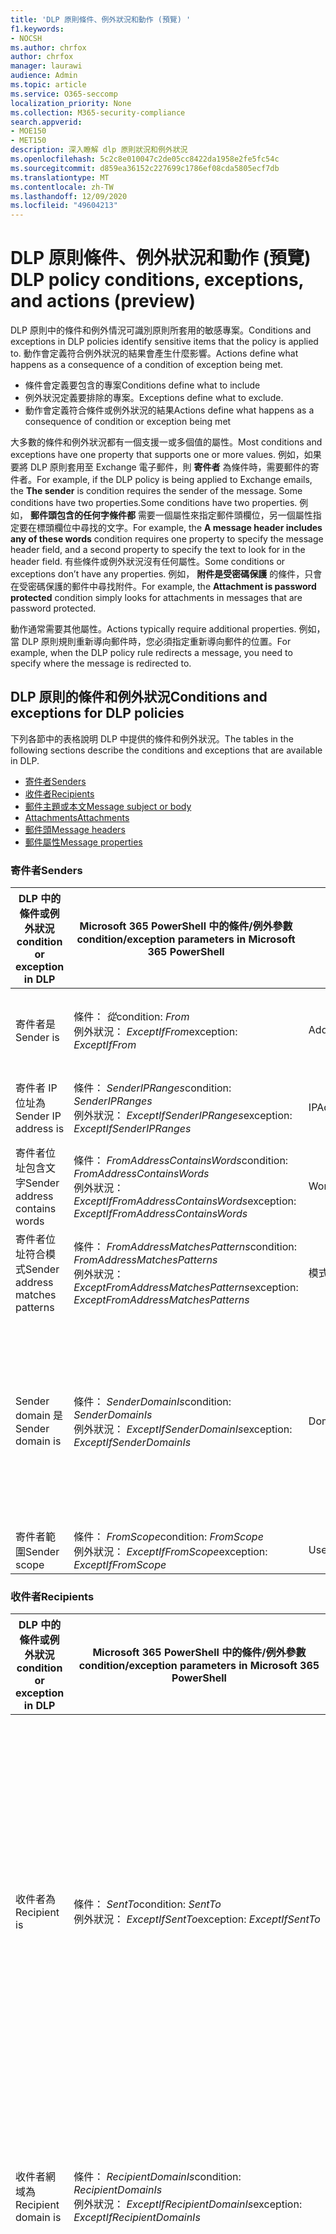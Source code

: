 ```yaml
---
title: 'DLP 原則條件、例外狀況和動作 (預覽) '
f1.keywords:
- NOCSH
ms.author: chrfox
author: chrfox
manager: laurawi
audience: Admin
ms.topic: article
ms.service: O365-seccomp
localization_priority: None
ms.collection: M365-security-compliance
search.appverid:
- MOE150
- MET150
description: 深入瞭解 dlp 原則狀況和例外狀況
ms.openlocfilehash: 5c2c8e010047c2de05cc8422da1958e2fe5fc54c
ms.sourcegitcommit: d859ea36152c227699c1786ef08cda5805ecf7db
ms.translationtype: MT
ms.contentlocale: zh-TW
ms.lasthandoff: 12/09/2020
ms.locfileid: "49604213"
---
```

# <a name="dlp-policy-conditions-exceptions-and-actions-preview"></a><span data-ttu-id="1565c-103">DLP 原則條件、例外狀況和動作 (預覽) </span><span class="sxs-lookup"><span data-stu-id="1565c-103">DLP policy conditions, exceptions, and actions (preview)</span></span>

<span data-ttu-id="1565c-104">DLP 原則中的條件和例外情況可識別原則所套用的敏感專案。</span><span class="sxs-lookup"><span data-stu-id="1565c-104">Conditions and exceptions in DLP policies identify sensitive items that the policy is applied to.</span></span> <span data-ttu-id="1565c-105">動作會定義符合例外狀況的結果會產生什麼影響。</span><span class="sxs-lookup"><span data-stu-id="1565c-105">Actions define what happens as a consequence of a condition of exception being met.</span></span>

- <span data-ttu-id="1565c-106">條件會定義要包含的專案</span><span class="sxs-lookup"><span data-stu-id="1565c-106">Conditions define what to include</span></span>
- <span data-ttu-id="1565c-107">例外狀況定義要排除的專案。</span><span class="sxs-lookup"><span data-stu-id="1565c-107">Exceptions define what to exclude.</span></span>
- <span data-ttu-id="1565c-108">動作會定義符合條件或例外狀況的結果</span><span class="sxs-lookup"><span data-stu-id="1565c-108">Actions define what happens as a consequence of condition or exception being met</span></span>
 
<span data-ttu-id="1565c-109">大多數的條件和例外狀況都有一個支援一或多個值的屬性。</span><span class="sxs-lookup"><span data-stu-id="1565c-109">Most conditions and exceptions have one property that supports one or more values.</span></span> <span data-ttu-id="1565c-110">例如，如果要將 DLP 原則套用至 Exchange 電子郵件，則 **寄件者** 為條件時，需要郵件的寄件者。</span><span class="sxs-lookup"><span data-stu-id="1565c-110">For example, if the DLP policy is being applied to Exchange emails, the **The sender** is condition requires the sender of the message.</span></span> <span data-ttu-id="1565c-111">Some conditions have two properties.</span><span class="sxs-lookup"><span data-stu-id="1565c-111">Some conditions have two properties.</span></span> <span data-ttu-id="1565c-112">例如， **郵件頭包含的任何字條件都** 需要一個屬性來指定郵件頭欄位，另一個屬性指定要在標頭欄位中尋找的文字。</span><span class="sxs-lookup"><span data-stu-id="1565c-112">For example, the **A message header includes any of these words** condition requires one property to specify the message header field, and a second property to specify the text to look for in the header field.</span></span> <span data-ttu-id="1565c-113">有些條件或例外狀況沒有任何屬性。</span><span class="sxs-lookup"><span data-stu-id="1565c-113">Some conditions or exceptions don’t have any properties.</span></span> <span data-ttu-id="1565c-114">例如， **附件是受密碼保護** 的條件，只會在受密碼保護的郵件中尋找附件。</span><span class="sxs-lookup"><span data-stu-id="1565c-114">For example, the **Attachment is password protected** condition simply looks for attachments in messages that are password protected.</span></span>

<span data-ttu-id="1565c-115">動作通常需要其他屬性。</span><span class="sxs-lookup"><span data-stu-id="1565c-115">Actions typically require additional properties.</span></span> <span data-ttu-id="1565c-116">例如，當 DLP 原則規則重新導向郵件時，您必須指定重新導向郵件的位置。</span><span class="sxs-lookup"><span data-stu-id="1565c-116">For example, when the DLP policy rule redirects a message, you need to specify where the message is redirected to.</span></span> 
<!-- Some actions have multiple properties that are available or required. For example, when the rule adds a header field to the message header, you need to specify both the name and value of the header. When the rule adds a disclaimer to messages, you need to specify the disclaimer text, but you can also specify where to insert the text, or what to do if the disclaimer can't be added to the message. Typically, you can configure multiple actions in a rule, but some actions are exclusive. For example, one rule can't reject and redirect the same message.-->

## <a name="conditions-and-exceptions-for-dlp-policies"></a><span data-ttu-id="1565c-117">DLP 原則的條件和例外狀況</span><span class="sxs-lookup"><span data-stu-id="1565c-117">Conditions and exceptions for DLP policies</span></span>

<span data-ttu-id="1565c-118">下列各節中的表格說明 DLP 中提供的條件和例外狀況。</span><span class="sxs-lookup"><span data-stu-id="1565c-118">The tables in the following sections describe the conditions and exceptions that are available in DLP.</span></span>

- [<span data-ttu-id="1565c-119">寄件者</span><span class="sxs-lookup"><span data-stu-id="1565c-119">Senders</span></span>](#senders)
- [<span data-ttu-id="1565c-120">收件者</span><span class="sxs-lookup"><span data-stu-id="1565c-120">Recipients</span></span>](#recipients)
- [<span data-ttu-id="1565c-121">郵件主題或本文</span><span class="sxs-lookup"><span data-stu-id="1565c-121">Message subject or body</span></span>](#message-subject-or-body)
- [<span data-ttu-id="1565c-122">Attachments</span><span class="sxs-lookup"><span data-stu-id="1565c-122">Attachments</span></span>](#attachments)
- [<span data-ttu-id="1565c-123">郵件頭</span><span class="sxs-lookup"><span data-stu-id="1565c-123">Message headers</span></span>](#message-headers)
- [<span data-ttu-id="1565c-124">郵件屬性</span><span class="sxs-lookup"><span data-stu-id="1565c-124">Message properties</span></span>](#message-properties)

### <a name="senders"></a><span data-ttu-id="1565c-125">寄件者</span><span class="sxs-lookup"><span data-stu-id="1565c-125">Senders</span></span>


|<span data-ttu-id="1565c-126">**DLP 中的條件或例外狀況**</span><span class="sxs-lookup"><span data-stu-id="1565c-126">**condition or exception in DLP**</span></span>  |<span data-ttu-id="1565c-127">**Microsoft 365 PowerShell 中的條件/例外參數**</span><span class="sxs-lookup"><span data-stu-id="1565c-127">**condition/exception parameters in Microsoft 365 PowerShell**</span></span> |<span data-ttu-id="1565c-128">**屬性類型**</span><span class="sxs-lookup"><span data-stu-id="1565c-128">**property type**</span></span>  |<span data-ttu-id="1565c-129">**描述**</span><span class="sxs-lookup"><span data-stu-id="1565c-129">**description**</span></span>|
|---------|---------|---------|---------|
|<span data-ttu-id="1565c-130">寄件者是</span><span class="sxs-lookup"><span data-stu-id="1565c-130">Sender is</span></span> |<span data-ttu-id="1565c-131">條件： *從*</span><span class="sxs-lookup"><span data-stu-id="1565c-131">condition: *From*</span></span> <br/> <span data-ttu-id="1565c-132">例外狀況： *ExceptIfFrom*</span><span class="sxs-lookup"><span data-stu-id="1565c-132">exception: *ExceptIfFrom*</span></span>      |<span data-ttu-id="1565c-133">Addresses</span><span class="sxs-lookup"><span data-stu-id="1565c-133">Addresses</span></span> |     <span data-ttu-id="1565c-134">組織中指定的信箱、郵件使用者、郵件連絡人或 Microsoft 365 群組所傳送的郵件。</span><span class="sxs-lookup"><span data-stu-id="1565c-134">Messages that are sent by the specified mailboxes, mail users, mail contacts, or Microsoft 365 groups in the organization.</span></span>|
|<span data-ttu-id="1565c-135">寄件者 IP 位址為</span><span class="sxs-lookup"><span data-stu-id="1565c-135">Sender IP address is</span></span>     |<span data-ttu-id="1565c-136">條件： *SenderIPRanges*</span><span class="sxs-lookup"><span data-stu-id="1565c-136">condition: *SenderIPRanges*</span></span><br/> <span data-ttu-id="1565c-137">例外狀況： *ExceptIfSenderIPRanges*</span><span class="sxs-lookup"><span data-stu-id="1565c-137">exception: *ExceptIfSenderIPRanges*</span></span>         |  <span data-ttu-id="1565c-138">IPAddressRanges</span><span class="sxs-lookup"><span data-stu-id="1565c-138">IPAddressRanges</span></span>       | <span data-ttu-id="1565c-139">寄件者的 IP 位址符合指定 IP 位址的郵件，或位於指定的 IP 位址範圍內。</span><span class="sxs-lookup"><span data-stu-id="1565c-139">Messages where the sender's IP address matches the specified IP address, or falls within the specified IP address range.</span></span>       |
|<span data-ttu-id="1565c-140">寄件者位址包含文字</span><span class="sxs-lookup"><span data-stu-id="1565c-140">Sender address contains words</span></span>   | <span data-ttu-id="1565c-141">條件： *FromAddressContainsWords*</span><span class="sxs-lookup"><span data-stu-id="1565c-141">condition: *FromAddressContainsWords*</span></span> <br/> <span data-ttu-id="1565c-142">例外狀況： *ExceptIfFromAddressContainsWords*</span><span class="sxs-lookup"><span data-stu-id="1565c-142">exception: *ExceptIfFromAddressContainsWords*</span></span>        |   <span data-ttu-id="1565c-143">Words</span><span class="sxs-lookup"><span data-stu-id="1565c-143">Words</span></span>      |   <span data-ttu-id="1565c-144">寄件者電子郵件地址中包含指定文字的郵件。</span><span class="sxs-lookup"><span data-stu-id="1565c-144">Messages that contain the specified words in the sender's email address.</span></span>|
| <span data-ttu-id="1565c-145">寄件者位址符合模式</span><span class="sxs-lookup"><span data-stu-id="1565c-145">Sender address matches patterns</span></span>    | <span data-ttu-id="1565c-146">條件： *FromAddressMatchesPatterns*</span><span class="sxs-lookup"><span data-stu-id="1565c-146">condition: *FromAddressMatchesPatterns*</span></span> <br/> <span data-ttu-id="1565c-147">例外狀況： *ExceptFromAddressMatchesPatterns*</span><span class="sxs-lookup"><span data-stu-id="1565c-147">exception: *ExceptFromAddressMatchesPatterns*</span></span>       |      <span data-ttu-id="1565c-148">模式</span><span class="sxs-lookup"><span data-stu-id="1565c-148">Patterns</span></span>   |  <span data-ttu-id="1565c-149">寄件者的電子郵件地址包含符合指定正則運算式之文字模式的郵件。</span><span class="sxs-lookup"><span data-stu-id="1565c-149">Messages where the sender's email address contains text patterns that match the specified regular expressions.</span></span>  |
|<span data-ttu-id="1565c-150">Sender domain 是</span><span class="sxs-lookup"><span data-stu-id="1565c-150">Sender domain is</span></span>  |  <span data-ttu-id="1565c-151">條件： *SenderDomainIs*</span><span class="sxs-lookup"><span data-stu-id="1565c-151">condition: *SenderDomainIs*</span></span> <br/> <span data-ttu-id="1565c-152">例外狀況： *ExceptIfSenderDomainIs*</span><span class="sxs-lookup"><span data-stu-id="1565c-152">exception: *ExceptIfSenderDomainIs*</span></span>       |<span data-ttu-id="1565c-153">DomainName</span><span class="sxs-lookup"><span data-stu-id="1565c-153">DomainName</span></span>         |     <span data-ttu-id="1565c-154">寄件者電子郵件地址的網域符合指定值的郵件。</span><span class="sxs-lookup"><span data-stu-id="1565c-154">Messages where the domain of the sender's email address matches the specified value.</span></span> <span data-ttu-id="1565c-155">如果您需要尋找 *包含* 指定網域的寄件者網域 (例如，網域的任何子域) ，請使用 **寄件者位址符合** (*FromAddressMatchesPatterns*) 條件，並使用語法： ' \. domain \. com $ ' 指定網域。</span><span class="sxs-lookup"><span data-stu-id="1565c-155">If you need to find sender domains that *contain* the specified domain (for example, any subdomain of a domain), use **The sender address matches**(*FromAddressMatchesPatterns*) condition and specify the domain by using the syntax: '\.domain\.com$'.</span></span>    |
|<span data-ttu-id="1565c-156">寄件者範圍</span><span class="sxs-lookup"><span data-stu-id="1565c-156">Sender scope</span></span>    | <span data-ttu-id="1565c-157">條件： *FromScope*</span><span class="sxs-lookup"><span data-stu-id="1565c-157">condition: *FromScope*</span></span> <br/> <span data-ttu-id="1565c-158">例外狀況： *ExceptIfFromScope*</span><span class="sxs-lookup"><span data-stu-id="1565c-158">exception: *ExceptIfFromScope*</span></span>    | <span data-ttu-id="1565c-159">UserScopeFrom</span><span class="sxs-lookup"><span data-stu-id="1565c-159">UserScopeFrom</span></span>    |    <span data-ttu-id="1565c-160">由內部或外部寄件者所傳送的郵件。</span><span class="sxs-lookup"><span data-stu-id="1565c-160">Messages that are sent by either internal or external senders.</span></span>    |

### <a name="recipients"></a><span data-ttu-id="1565c-161">收件者</span><span class="sxs-lookup"><span data-stu-id="1565c-161">Recipients</span></span>

|<span data-ttu-id="1565c-162">**DLP 中的條件或例外狀況**</span><span class="sxs-lookup"><span data-stu-id="1565c-162">**condition or exception in DLP**</span></span>| <span data-ttu-id="1565c-163">**Microsoft 365 PowerShell 中的條件/例外參數**</span><span class="sxs-lookup"><span data-stu-id="1565c-163">**condition/exception parameters in Microsoft 365 PowerShell**</span></span> |    <span data-ttu-id="1565c-164">**屬性類型**</span><span class="sxs-lookup"><span data-stu-id="1565c-164">**property type**</span></span> | <span data-ttu-id="1565c-165">**描述**</span><span class="sxs-lookup"><span data-stu-id="1565c-165">**description**</span></span>|
|---------|---------|---------|---------|
|<span data-ttu-id="1565c-166">收件者為</span><span class="sxs-lookup"><span data-stu-id="1565c-166">Recipient is</span></span>|  <span data-ttu-id="1565c-167">條件： *SentTo*</span><span class="sxs-lookup"><span data-stu-id="1565c-167">condition: *SentTo*</span></span> <br/> <span data-ttu-id="1565c-168">例外狀況： *ExceptIfSentTo*</span><span class="sxs-lookup"><span data-stu-id="1565c-168">exception: *ExceptIfSentTo*</span></span> | <span data-ttu-id="1565c-169">Addresses</span><span class="sxs-lookup"><span data-stu-id="1565c-169">Addresses</span></span> | <span data-ttu-id="1565c-170">其中一位收件者是組織中指定的信箱、郵件使用者或郵件連絡人的郵件。</span><span class="sxs-lookup"><span data-stu-id="1565c-170">Messages where one of the recipients is the specified mailbox, mail user, or mail contact in the organization.</span></span> <span data-ttu-id="1565c-171">收件者可以位於郵件 **的 [收** 件者 **]、[** 副本] 或 [ **密件副本** ] 欄位。</span><span class="sxs-lookup"><span data-stu-id="1565c-171">The recipients can be in the **To**, **Cc**, or **Bcc** fields of the message.</span></span>|
|<span data-ttu-id="1565c-172">收件者網域為</span><span class="sxs-lookup"><span data-stu-id="1565c-172">Recipient domain is</span></span>|   <span data-ttu-id="1565c-173">條件： *RecipientDomainIs*</span><span class="sxs-lookup"><span data-stu-id="1565c-173">condition: *RecipientDomainIs*</span></span> <br/> <span data-ttu-id="1565c-174">例外狀況： *ExceptIfRecipientDomainIs*</span><span class="sxs-lookup"><span data-stu-id="1565c-174">exception: *ExceptIfRecipientDomainIs*</span></span> |   <span data-ttu-id="1565c-175">DomainName</span><span class="sxs-lookup"><span data-stu-id="1565c-175">DomainName</span></span> |    <span data-ttu-id="1565c-176">寄件者電子郵件地址的網域符合指定值的郵件。</span><span class="sxs-lookup"><span data-stu-id="1565c-176">Messages where the domain of the sender's email address matches the specified value.</span></span>|
|<span data-ttu-id="1565c-177">收件者位址包含文字</span><span class="sxs-lookup"><span data-stu-id="1565c-177">Recipient address contains words</span></span>|  <span data-ttu-id="1565c-178">條件： *RecipientAddressContainsWords*</span><span class="sxs-lookup"><span data-stu-id="1565c-178">condition: *RecipientAddressContainsWords*</span></span> <br/> <span data-ttu-id="1565c-179">例外狀況： *ExceptIfRecipientAddressContainsWords*</span><span class="sxs-lookup"><span data-stu-id="1565c-179">exception: *ExceptIfRecipientAddressContainsWords*</span></span>|    <span data-ttu-id="1565c-180">Words</span><span class="sxs-lookup"><span data-stu-id="1565c-180">Words</span></span>|  <span data-ttu-id="1565c-181">在收件者的電子郵件地址中包含指定文字的郵件。</span><span class="sxs-lookup"><span data-stu-id="1565c-181">Messages that contain the specified words in the recipient's email address.</span></span> <br/><span data-ttu-id="1565c-p106">**注意事項**：這種情況並未考慮傳送至收件者 Proxy 位址的郵件。而只比對傳送至收件者主要電子郵件地址的郵件。</span><span class="sxs-lookup"><span data-stu-id="1565c-p106">**Note**: This condition doesn't consider messages that are sent to recipient proxy addresses. It only matches messages that are sent to the recipient's primary email address.</span></span>|
|<span data-ttu-id="1565c-184">收件者位址符合模式</span><span class="sxs-lookup"><span data-stu-id="1565c-184">Recipient address matches patterns</span></span>| <span data-ttu-id="1565c-185">條件： *RecipientAddressMatchesPatterns*</span><span class="sxs-lookup"><span data-stu-id="1565c-185">condition: *RecipientAddressMatchesPatterns*</span></span> <br/> <span data-ttu-id="1565c-186">例外狀況： *ExceptIfRecipientAddressMatchesPatterns*</span><span class="sxs-lookup"><span data-stu-id="1565c-186">exception: *ExceptIfRecipientAddressMatchesPatterns*</span></span>|   <span data-ttu-id="1565c-187">模式</span><span class="sxs-lookup"><span data-stu-id="1565c-187">Patterns</span></span>    |<span data-ttu-id="1565c-188">收件者的電子郵件地址包含符合指定正則運算式之文字模式的郵件。</span><span class="sxs-lookup"><span data-stu-id="1565c-188">Messages where a recipient's email address contains text patterns that match the specified regular expressions.</span></span> <br/> <span data-ttu-id="1565c-p107">**注意事項**：這種情況並未考慮傳送至收件者 Proxy 位址的郵件。而只比對傳送至收件者主要電子郵件地址的郵件。</span><span class="sxs-lookup"><span data-stu-id="1565c-p107">**Note**: This condition doesn't consider messages that are sent to recipient proxy addresses. It only matches messages that are sent to the recipient's primary email address.</span></span>|
|<span data-ttu-id="1565c-191">傳送給隸屬的</span><span class="sxs-lookup"><span data-stu-id="1565c-191">Sent to member of</span></span>| <span data-ttu-id="1565c-192">條件： *SentToMemberOf*</span><span class="sxs-lookup"><span data-stu-id="1565c-192">condition: *SentToMemberOf*</span></span> <br/> <span data-ttu-id="1565c-193">例外狀況： *ExceptIfSentToMemberOf*</span><span class="sxs-lookup"><span data-stu-id="1565c-193">exception: *ExceptIfSentToMemberOf*</span></span>|  <span data-ttu-id="1565c-194">Addresses</span><span class="sxs-lookup"><span data-stu-id="1565c-194">Addresses</span></span>|  <span data-ttu-id="1565c-195">郵件包含的收件者屬於指定通訊群組、擁有郵件功能的安全性群組或 Microsoft 365 群組的成員。</span><span class="sxs-lookup"><span data-stu-id="1565c-195">Messages that contain recipients who are members of the specified distribution group, mail-enabled security group, or Microsoft 365 group.</span></span> <span data-ttu-id="1565c-196">群組可以位於郵件的 [ **收件者**] **、[** 副本] 或 [ **密件副本** ] 欄位中。</span><span class="sxs-lookup"><span data-stu-id="1565c-196">The group can be in the **To**, **Cc**, or **Bcc** fields of the message.</span></span>|

### <a name="message-subject-or-body"></a><span data-ttu-id="1565c-197">郵件主題或本文</span><span class="sxs-lookup"><span data-stu-id="1565c-197">Message subject or body</span></span>

|<span data-ttu-id="1565c-198">**DLP 中的條件或例外狀況**</span><span class="sxs-lookup"><span data-stu-id="1565c-198">**condition or exception in DLP**</span></span> | <span data-ttu-id="1565c-199">**Microsoft 365 PowerShell 中的條件/例外參數**</span><span class="sxs-lookup"><span data-stu-id="1565c-199">**condition/exception parameters in Microsoft 365 PowerShell**</span></span> |<span data-ttu-id="1565c-200">**屬性類型**</span><span class="sxs-lookup"><span data-stu-id="1565c-200">**property type**</span></span>| <span data-ttu-id="1565c-201">**描述**</span><span class="sxs-lookup"><span data-stu-id="1565c-201">**description**</span></span>|
|---------|---------|---------|---------|
|<span data-ttu-id="1565c-202">主旨包含字詞或片語</span><span class="sxs-lookup"><span data-stu-id="1565c-202">Subject contains words or phrases</span></span>| <span data-ttu-id="1565c-203">條件： *SubjectContainsWords*</span><span class="sxs-lookup"><span data-stu-id="1565c-203">condition: *SubjectContainsWords*</span></span> <br/> <span data-ttu-id="1565c-204">例外狀況： *ExceptIf SubjectContainsWords*</span><span class="sxs-lookup"><span data-stu-id="1565c-204">exception: *ExceptIf SubjectContainsWords*</span></span>| <span data-ttu-id="1565c-205">Words</span><span class="sxs-lookup"><span data-stu-id="1565c-205">Words</span></span>   |<span data-ttu-id="1565c-206">在 [主旨] 欄位中具有指定文字的郵件。</span><span class="sxs-lookup"><span data-stu-id="1565c-206">Messages that have the specified words in the Subject field.</span></span>|
|<span data-ttu-id="1565c-207">主題符合模式</span><span class="sxs-lookup"><span data-stu-id="1565c-207">Subject matches patterns</span></span>|<span data-ttu-id="1565c-208">條件： *SubjectMatchesPatterns*</span><span class="sxs-lookup"><span data-stu-id="1565c-208">condition: *SubjectMatchesPatterns*</span></span> <br/> <span data-ttu-id="1565c-209">例外狀況： *ExceptIf SubjectMatchesPatterns*</span><span class="sxs-lookup"><span data-stu-id="1565c-209">exception: *ExceptIf SubjectMatchesPatterns*</span></span>|<span data-ttu-id="1565c-210">模式</span><span class="sxs-lookup"><span data-stu-id="1565c-210">Patterns</span></span>   |<span data-ttu-id="1565c-211">使用主旨欄位包含符合指定正則運算式之文字模式的郵件。</span><span class="sxs-lookup"><span data-stu-id="1565c-211">Messages where the Subject field contain text patterns that match the specified regular expressions.</span></span>|
|<span data-ttu-id="1565c-212">內容包含</span><span class="sxs-lookup"><span data-stu-id="1565c-212">Content contains</span></span>|  <span data-ttu-id="1565c-213">條件： *ContentContainsSensitiveInformation*</span><span class="sxs-lookup"><span data-stu-id="1565c-213">condition: *ContentContainsSensitiveInformation*</span></span> <br/> <span data-ttu-id="1565c-214">例外狀況 *ExceptIfContentContainsSensitiveInformation*</span><span class="sxs-lookup"><span data-stu-id="1565c-214">exception *ExceptIfContentContainsSensitiveInformation*</span></span>| <span data-ttu-id="1565c-215">SensitiveInformationTypes</span><span class="sxs-lookup"><span data-stu-id="1565c-215">SensitiveInformationTypes</span></span>|  <span data-ttu-id="1565c-216">包含資料遺失防護 (DLP) 原則所定義之敏感資訊的郵件或檔。</span><span class="sxs-lookup"><span data-stu-id="1565c-216">Messages or documents that contain sensitive information as defined by data loss prevention (DLP) policies.</span></span>|
| <span data-ttu-id="1565c-217">主旨或內文符合模式</span><span class="sxs-lookup"><span data-stu-id="1565c-217">Subject or Body matches pattern</span></span>    | <span data-ttu-id="1565c-218">條件： *SubjectOrBodyMatchesPatterns*</span><span class="sxs-lookup"><span data-stu-id="1565c-218">condition: *SubjectOrBodyMatchesPatterns*</span></span> <br/> <span data-ttu-id="1565c-219">例外狀況： *ExceptIfSubjectOrBodyMatchesPatterns*</span><span class="sxs-lookup"><span data-stu-id="1565c-219">exception: *ExceptIfSubjectOrBodyMatchesPatterns*</span></span>    | <span data-ttu-id="1565c-220">模式</span><span class="sxs-lookup"><span data-stu-id="1565c-220">Patterns</span></span>    | <span data-ttu-id="1565c-221">主旨欄位或郵件內文包含符合指定正則運算式之文字模式的郵件。</span><span class="sxs-lookup"><span data-stu-id="1565c-221">Messages where the subject field or message body contains text patterns that match the specified regular expressions.</span></span>    |
| <span data-ttu-id="1565c-222">主旨或內文包含文字</span><span class="sxs-lookup"><span data-stu-id="1565c-222">Subject or Body contains words</span></span>    | <span data-ttu-id="1565c-223">條件： *SubjectOrBodyContainsWords*</span><span class="sxs-lookup"><span data-stu-id="1565c-223">condition: *SubjectOrBodyContainsWords*</span></span> <br/> <span data-ttu-id="1565c-224">例外狀況： *ExceptIfSubjectOrBodyContainsWords*</span><span class="sxs-lookup"><span data-stu-id="1565c-224">exception: *ExceptIfSubjectOrBodyContainsWords*</span></span>    | <span data-ttu-id="1565c-225">Words</span><span class="sxs-lookup"><span data-stu-id="1565c-225">Words</span></span>    | <span data-ttu-id="1565c-226">在 [主旨] 欄位或郵件內文中具有指定文字的郵件</span><span class="sxs-lookup"><span data-stu-id="1565c-226">Messages that have the specified words in the subject field or message body</span></span>    |


### <a name="attachments"></a><span data-ttu-id="1565c-227">附件</span><span class="sxs-lookup"><span data-stu-id="1565c-227">Attachments</span></span>

|<span data-ttu-id="1565c-228">**DLP 中的條件或例外狀況**</span><span class="sxs-lookup"><span data-stu-id="1565c-228">**condition or exception in DLP**</span></span>| <span data-ttu-id="1565c-229">**Microsoft 365 PowerShell 中的條件/例外參數**</span><span class="sxs-lookup"><span data-stu-id="1565c-229">**condition/exception parameters in Microsoft 365 PowerShell**</span></span>| <span data-ttu-id="1565c-230">**屬性類型**</span><span class="sxs-lookup"><span data-stu-id="1565c-230">**property type**</span></span>   |<span data-ttu-id="1565c-231">**描述**</span><span class="sxs-lookup"><span data-stu-id="1565c-231">**description**</span></span>|
|---------|---------|---------|---------|
|<span data-ttu-id="1565c-232">附件受密碼保護</span><span class="sxs-lookup"><span data-stu-id="1565c-232">Attachment is password protected</span></span>|<span data-ttu-id="1565c-233">條件： *DocumentIsPasswordProtected*</span><span class="sxs-lookup"><span data-stu-id="1565c-233">condition: *DocumentIsPasswordProtected*</span></span> <br/> <span data-ttu-id="1565c-234">例外狀況： *ExceptIfDocumentIsPasswordProtected*</span><span class="sxs-lookup"><span data-stu-id="1565c-234">exception: *ExceptIfDocumentIsPasswordProtected*</span></span>|<span data-ttu-id="1565c-235">無</span><span class="sxs-lookup"><span data-stu-id="1565c-235">none</span></span>| <span data-ttu-id="1565c-236">郵件中的附件受到密碼保護 (，因此無法) 進行掃描。</span><span class="sxs-lookup"><span data-stu-id="1565c-236">Messages where an attachment is password protected (and therefore can't be scanned).</span></span> <span data-ttu-id="1565c-237">密碼偵測只適用于 Office 檔、.zip 檔及7z 檔案。</span><span class="sxs-lookup"><span data-stu-id="1565c-237">Password detection only works for Office documents, .zip files, and .7z files.</span></span>|
|<span data-ttu-id="1565c-238">附件的副檔名是</span><span class="sxs-lookup"><span data-stu-id="1565c-238">Attachment’s file extension is</span></span>|<span data-ttu-id="1565c-239">條件： *ContentExtensionMatchesWords*</span><span class="sxs-lookup"><span data-stu-id="1565c-239">condition: *ContentExtensionMatchesWords*</span></span> <br/> <span data-ttu-id="1565c-240">例外狀況： *ExceptIfContentExtensionMatchesWords*</span><span class="sxs-lookup"><span data-stu-id="1565c-240">exception: *ExceptIfContentExtensionMatchesWords*</span></span>|  <span data-ttu-id="1565c-241">Words</span><span class="sxs-lookup"><span data-stu-id="1565c-241">Words</span></span>   |<span data-ttu-id="1565c-242">附件的副檔名符合任何指定文字的郵件。</span><span class="sxs-lookup"><span data-stu-id="1565c-242">Messages where an attachment's file extension matches any of the specified words.</span></span>|
|<span data-ttu-id="1565c-243">無法掃描任何電子郵件附件的內容</span><span class="sxs-lookup"><span data-stu-id="1565c-243">Any email attachment’s content could not be scanned</span></span>|<span data-ttu-id="1565c-244">條件： *DocumentIsUnsupported*</span><span class="sxs-lookup"><span data-stu-id="1565c-244">condition: *DocumentIsUnsupported*</span></span> <br/><span data-ttu-id="1565c-245">例外狀況： *ExceptIf DocumentIsUnsupported*</span><span class="sxs-lookup"><span data-stu-id="1565c-245">exception: *ExceptIf DocumentIsUnsupported*</span></span>|   <span data-ttu-id="1565c-246">不適用</span><span class="sxs-lookup"><span data-stu-id="1565c-246">n/a</span></span>|    <span data-ttu-id="1565c-247">Exchange Online 未原本識別附件的郵件。</span><span class="sxs-lookup"><span data-stu-id="1565c-247">Messages where an attachment isn't natively recognized by Exchange Online.</span></span>|
|<span data-ttu-id="1565c-248">任何電子郵件附件的內容未完成掃描</span><span class="sxs-lookup"><span data-stu-id="1565c-248">Any email attachment’s content didn’t complete scanning</span></span>|   <span data-ttu-id="1565c-249">條件： *ProcessingLimitExceeded*</span><span class="sxs-lookup"><span data-stu-id="1565c-249">condition: *ProcessingLimitExceeded*</span></span> <br/> <span data-ttu-id="1565c-250">例外狀況： *ExceptIfProcessingLimitExceeded*</span><span class="sxs-lookup"><span data-stu-id="1565c-250">exception: *ExceptIfProcessingLimitExceeded*</span></span>|    <span data-ttu-id="1565c-251">不適用</span><span class="sxs-lookup"><span data-stu-id="1565c-251">n/a</span></span> |<span data-ttu-id="1565c-252">規則引擎無法完成附件掃描的訊息。</span><span class="sxs-lookup"><span data-stu-id="1565c-252">Messages where the rules engine couldn't complete the scanning of the attachments.</span></span> <span data-ttu-id="1565c-253">您可以使用此條件建立共同運作的規則，以識別及處理無法完全掃描內容的郵件。</span><span class="sxs-lookup"><span data-stu-id="1565c-253">You can use this condition to create rules that work together to identify and process messages where the content couldn't be fully scanned.</span></span>|
|<span data-ttu-id="1565c-254">檔案名稱包含文字</span><span class="sxs-lookup"><span data-stu-id="1565c-254">Document name contains words</span></span>|<span data-ttu-id="1565c-255">條件： *DocumentNameMatchesWords*</span><span class="sxs-lookup"><span data-stu-id="1565c-255">condition: *DocumentNameMatchesWords*</span></span> <br/> <span data-ttu-id="1565c-256">例外狀況： *ExceptIfDocumentNameMatchesWords*</span><span class="sxs-lookup"><span data-stu-id="1565c-256">exception: *ExceptIfDocumentNameMatchesWords*</span></span> |<span data-ttu-id="1565c-257">Words</span><span class="sxs-lookup"><span data-stu-id="1565c-257">Words</span></span>  |<span data-ttu-id="1565c-258">附件的檔案名符合任何指定文字的郵件。</span><span class="sxs-lookup"><span data-stu-id="1565c-258">Messages where an attachment's file name matches any of the specified words.</span></span>|
|<span data-ttu-id="1565c-259">檔案名稱符合模式</span><span class="sxs-lookup"><span data-stu-id="1565c-259">Document name matches patterns</span></span>|<span data-ttu-id="1565c-260">條件： *DocumentNameMatchesPatterns*</span><span class="sxs-lookup"><span data-stu-id="1565c-260">condition: *DocumentNameMatchesPatterns*</span></span> <br/> <span data-ttu-id="1565c-261">例外狀況： *ExceptIfDocumentNameMatchesPatterns*</span><span class="sxs-lookup"><span data-stu-id="1565c-261">exception: *ExceptIfDocumentNameMatchesPatterns*</span></span>|    <span data-ttu-id="1565c-262">模式</span><span class="sxs-lookup"><span data-stu-id="1565c-262">Patterns</span></span>    |<span data-ttu-id="1565c-263">附件的檔案名包含符合指定正則運算式之文字模式的郵件。</span><span class="sxs-lookup"><span data-stu-id="1565c-263">Messages where an attachment's file name contains text patterns that match the specified regular expressions.</span></span>|
|<span data-ttu-id="1565c-264">文件屬性為</span><span class="sxs-lookup"><span data-stu-id="1565c-264">Document property is</span></span>|<span data-ttu-id="1565c-265">條件： *ContentPropertyContainsWords*</span><span class="sxs-lookup"><span data-stu-id="1565c-265">condition: *ContentPropertyContainsWords*</span></span> <br/> <span data-ttu-id="1565c-266">例外狀況： *ExceptIfContentPropertyContainsWords*</span><span class="sxs-lookup"><span data-stu-id="1565c-266">exception: *ExceptIfContentPropertyContainsWords*</span></span> |<span data-ttu-id="1565c-267">Words</span><span class="sxs-lookup"><span data-stu-id="1565c-267">Words</span></span>| <span data-ttu-id="1565c-268">附件的副檔名符合任何指定文字的郵件或檔。</span><span class="sxs-lookup"><span data-stu-id="1565c-268">Messages or documents where an attachment's file extension matches any of the specified words.</span></span>|
|<span data-ttu-id="1565c-269">檔案大小等於或大於</span><span class="sxs-lookup"><span data-stu-id="1565c-269">Document size equals or is greater than</span></span>| <span data-ttu-id="1565c-270">條件： *DocumentSizeOver*</span><span class="sxs-lookup"><span data-stu-id="1565c-270">condition: *DocumentSizeOver*</span></span> <br/> <span data-ttu-id="1565c-271">例外狀況： *ExceptIfDocumentSizeOver*</span><span class="sxs-lookup"><span data-stu-id="1565c-271">exception: *ExceptIfDocumentSizeOver*</span></span>|    <span data-ttu-id="1565c-272">大小</span><span class="sxs-lookup"><span data-stu-id="1565c-272">Size</span></span>    |<span data-ttu-id="1565c-273">任何附件大於或等於指定值的郵件。</span><span class="sxs-lookup"><span data-stu-id="1565c-273">Messages where any attachment is greater than or equal to the specified value.</span></span>|

### <a name="message-headers"></a><span data-ttu-id="1565c-274">郵件頭</span><span class="sxs-lookup"><span data-stu-id="1565c-274">Message Headers</span></span>

|<span data-ttu-id="1565c-275">**DLP 中的條件或例外狀況**</span><span class="sxs-lookup"><span data-stu-id="1565c-275">**condition or exception in DLP**</span></span>| <span data-ttu-id="1565c-276">**Microsoft 365 PowerShell 中的條件/例外參數**</span><span class="sxs-lookup"><span data-stu-id="1565c-276">**condition/exception parameters in Microsoft 365 PowerShell**</span></span>| <span data-ttu-id="1565c-277">**屬性類型**</span><span class="sxs-lookup"><span data-stu-id="1565c-277">**property type**</span></span>|  <span data-ttu-id="1565c-278">**描述**</span><span class="sxs-lookup"><span data-stu-id="1565c-278">**description**</span></span>|
|---------|---------|---------|---------|
|<span data-ttu-id="1565c-279">標頭包含字或片語</span><span class="sxs-lookup"><span data-stu-id="1565c-279">Header contains words or phrases</span></span>|<span data-ttu-id="1565c-280">條件： *HeaderContainsWords*</span><span class="sxs-lookup"><span data-stu-id="1565c-280">condition: *HeaderContainsWords*</span></span> <br/> <span data-ttu-id="1565c-281">例外狀況： *ExceptIfHeaderContainsWords*</span><span class="sxs-lookup"><span data-stu-id="1565c-281">exception: *ExceptIfHeaderContainsWords*</span></span>|  <span data-ttu-id="1565c-282">雜湊表</span><span class="sxs-lookup"><span data-stu-id="1565c-282">Hash Table</span></span>  |<span data-ttu-id="1565c-283">包含指定之標頭欄位及該標頭欄位的值包含指定文字的郵件。</span><span class="sxs-lookup"><span data-stu-id="1565c-283">Messages that contain the specified header field, and the value of that header field contains the specified words.</span></span>|
|<span data-ttu-id="1565c-284">標頭符合模式</span><span class="sxs-lookup"><span data-stu-id="1565c-284">Header matches patterns</span></span>|   <span data-ttu-id="1565c-285">條件： *HeaderMatchesPatterns*</span><span class="sxs-lookup"><span data-stu-id="1565c-285">condition: *HeaderMatchesPatterns*</span></span> <br/> <span data-ttu-id="1565c-286">例外狀況： *ExceptIfHeaderMatchesPatterns*</span><span class="sxs-lookup"><span data-stu-id="1565c-286">exception: *ExceptIfHeaderMatchesPatterns*</span></span>|    <span data-ttu-id="1565c-287">雜湊表</span><span class="sxs-lookup"><span data-stu-id="1565c-287">Hash Table</span></span>  |<span data-ttu-id="1565c-288">包含指定之標頭欄位的郵件，而該標頭欄位的值包含指定的正則運算式。</span><span class="sxs-lookup"><span data-stu-id="1565c-288">Messages that contain the specified header field, and the value of that header field contains the specified regular expressions.</span></span>|

### <a name="message-properties"></a><span data-ttu-id="1565c-289">郵件屬性</span><span class="sxs-lookup"><span data-stu-id="1565c-289">Message properties</span></span>

|<span data-ttu-id="1565c-290">**DLP 中的條件或例外狀況**</span><span class="sxs-lookup"><span data-stu-id="1565c-290">**condition or exception in DLP**</span></span>| <span data-ttu-id="1565c-291">**Microsoft 365 PowerShell 中的條件/例外參數**</span><span class="sxs-lookup"><span data-stu-id="1565c-291">**condition/exception parameters in Microsoft 365 PowerShell**</span></span>| <span data-ttu-id="1565c-292">**屬性類型**</span><span class="sxs-lookup"><span data-stu-id="1565c-292">**property type**</span></span>   |<span data-ttu-id="1565c-293">**描述**</span><span class="sxs-lookup"><span data-stu-id="1565c-293">**description**</span></span>|
|---------|---------|---------|---------|
|<span data-ttu-id="1565c-294">郵件大小超過</span><span class="sxs-lookup"><span data-stu-id="1565c-294">Message size over</span></span>|<span data-ttu-id="1565c-295">條件： *MessageSizeOver*</span><span class="sxs-lookup"><span data-stu-id="1565c-295">condition: *MessageSizeOver*</span></span> <br/> <span data-ttu-id="1565c-296">例外狀況： *ExceptIfMessageSizeOver*</span><span class="sxs-lookup"><span data-stu-id="1565c-296">exception: *ExceptIfMessageSizeOver*</span></span>| <span data-ttu-id="1565c-297">大小</span><span class="sxs-lookup"><span data-stu-id="1565c-297">Size</span></span>    |<span data-ttu-id="1565c-298">郵件的總大小 (郵件加上附件) 大於或等於指定的值。</span><span class="sxs-lookup"><span data-stu-id="1565c-298">Messages where the total size (message plus attachments) is greater than or equal to the specified value.</span></span> <br/><span data-ttu-id="1565c-299">**附注**：信箱的郵件大小限制會在郵件流程規則之前評估。</span><span class="sxs-lookup"><span data-stu-id="1565c-299">**Note**: Message size limits on mailboxes are evaluated before mail flow rules.</span></span> <span data-ttu-id="1565c-300">信箱過大的郵件會遭到拒絕，但具有此條件的規則才能對郵件採取動作。</span><span class="sxs-lookup"><span data-stu-id="1565c-300">A message that's too large for a mailbox will be rejected before a rule with this condition is able to act on the message.</span></span>|
| <span data-ttu-id="1565c-301">重要性</span><span class="sxs-lookup"><span data-stu-id="1565c-301">With importance</span></span>    | <span data-ttu-id="1565c-302">條件： *WithImportance*</span><span class="sxs-lookup"><span data-stu-id="1565c-302">condition: *WithImportance*</span></span> <br/> <span data-ttu-id="1565c-303">例外狀況： *ExceptIfWithImportance*</span><span class="sxs-lookup"><span data-stu-id="1565c-303">exception: *ExceptIfWithImportance*</span></span>    | <span data-ttu-id="1565c-304">Importance</span><span class="sxs-lookup"><span data-stu-id="1565c-304">Importance</span></span>    | <span data-ttu-id="1565c-305">以指定的重要性層級標記的郵件。</span><span class="sxs-lookup"><span data-stu-id="1565c-305">Messages that are marked with the specified importance level.</span></span>    |
| <span data-ttu-id="1565c-306">內容字元集包含文字</span><span class="sxs-lookup"><span data-stu-id="1565c-306">Content character set contains words</span></span>    | <span data-ttu-id="1565c-307">條件： *ContentCharacterSetContainsWords*</span><span class="sxs-lookup"><span data-stu-id="1565c-307">condition: *ContentCharacterSetContainsWords*</span></span> <br/> <span data-ttu-id="1565c-308">*ExceptIfContentCharacterSetContainsWords*</span><span class="sxs-lookup"><span data-stu-id="1565c-308">*ExceptIfContentCharacterSetContainsWords*</span></span>    | <span data-ttu-id="1565c-309">CharacterSets</span><span class="sxs-lookup"><span data-stu-id="1565c-309">CharacterSets</span></span>    | <span data-ttu-id="1565c-310">具有任何指定之字元集名稱的郵件。</span><span class="sxs-lookup"><span data-stu-id="1565c-310">Messages that have any of the specified character set names.</span></span>    |
| <span data-ttu-id="1565c-311">具有寄件者覆寫</span><span class="sxs-lookup"><span data-stu-id="1565c-311">Has sender override</span></span>    | <span data-ttu-id="1565c-312">條件： *HasSenderOverride*</span><span class="sxs-lookup"><span data-stu-id="1565c-312">condition: *HasSenderOverride*</span></span> <br/> <span data-ttu-id="1565c-313">例外狀況： *ExceptIfHasSenderOverride*</span><span class="sxs-lookup"><span data-stu-id="1565c-313">exception: *ExceptIfHasSenderOverride*</span></span>    | <span data-ttu-id="1565c-314">不適用</span><span class="sxs-lookup"><span data-stu-id="1565c-314">n/a</span></span>    | <span data-ttu-id="1565c-315">寄件者已選擇覆寫資料遺失防護 (DLP) 原則的郵件。</span><span class="sxs-lookup"><span data-stu-id="1565c-315">Messages where the sender has chosen to override a data loss prevention (DLP) policy.</span></span> <span data-ttu-id="1565c-316">如需 DLP 原則的詳細資訊，請參閱 [資料遺失防護](https://docs.microsoft.com/microsoft-365/compliance/data-loss-prevention-policies)。</span><span class="sxs-lookup"><span data-stu-id="1565c-316">For more information about DLP policies see [Data loss prevention](https://docs.microsoft.com/microsoft-365/compliance/data-loss-prevention-policies).</span></span>   |
| <span data-ttu-id="1565c-317">郵件類型符合</span><span class="sxs-lookup"><span data-stu-id="1565c-317">Message type matches</span></span>    | <span data-ttu-id="1565c-318">條件： *MessageTypeMatches*</span><span class="sxs-lookup"><span data-stu-id="1565c-318">condition: *MessageTypeMatches*</span></span> <br/> <span data-ttu-id="1565c-319">例外狀況： *ExceptIfMessageTypeMatches*</span><span class="sxs-lookup"><span data-stu-id="1565c-319">exception: *ExceptIfMessageTypeMatches*</span></span>    | <span data-ttu-id="1565c-320">MessageType</span><span class="sxs-lookup"><span data-stu-id="1565c-320">MessageType</span></span>    | <span data-ttu-id="1565c-321">指定類型的郵件。</span><span class="sxs-lookup"><span data-stu-id="1565c-321">Messages of the specified type.</span></span>    |

## <a name="actions-for-dlp-policies"></a><span data-ttu-id="1565c-322">DLP 原則的動作</span><span class="sxs-lookup"><span data-stu-id="1565c-322">Actions for DLP policies</span></span>

<span data-ttu-id="1565c-323">此表說明 DLP 中可用的動作。</span><span class="sxs-lookup"><span data-stu-id="1565c-323">This table describes the actions that are available in DLP.</span></span>


|<span data-ttu-id="1565c-324">**DLP 中的動作**</span><span class="sxs-lookup"><span data-stu-id="1565c-324">**action in DLP**</span></span>|<span data-ttu-id="1565c-325">**Microsoft 365 PowerShell 中的動作參數**</span><span class="sxs-lookup"><span data-stu-id="1565c-325">**action parameters in Microsoft 365 PowerShell**</span></span>|<span data-ttu-id="1565c-326">**屬性類型**</span><span class="sxs-lookup"><span data-stu-id="1565c-326">**property type**</span></span>|<span data-ttu-id="1565c-327">**描述**</span><span class="sxs-lookup"><span data-stu-id="1565c-327">**description**</span></span>|
|---------|---------|---------|---------|
|<span data-ttu-id="1565c-328">設定標頭</span><span class="sxs-lookup"><span data-stu-id="1565c-328">Set header</span></span>|<span data-ttu-id="1565c-329">SetHeader</span><span class="sxs-lookup"><span data-stu-id="1565c-329">SetHeader</span></span>|<span data-ttu-id="1565c-330">第一個屬性： *標頭名稱*</span><span class="sxs-lookup"><span data-stu-id="1565c-330">First property: *Header Name*</span></span> </br> <span data-ttu-id="1565c-331">第二個屬性： *標頭值*</span><span class="sxs-lookup"><span data-stu-id="1565c-331">Second property: *Header Value*</span></span>|<span data-ttu-id="1565c-332">SetHeader 參數會指定 DLP 規則的動作，以新增或修改郵件頭中的標頭欄位和值。</span><span class="sxs-lookup"><span data-stu-id="1565c-332">The SetHeader parameter specifies an action for the DLP rule that adds or modifies a header field and value in the message header.</span></span> <span data-ttu-id="1565c-333">這個參數使用語法 "HeaderName： HeaderValue"。</span><span class="sxs-lookup"><span data-stu-id="1565c-333">This parameter uses the syntax "HeaderName:HeaderValue".</span></span> <span data-ttu-id="1565c-334">您可以指定多個標頭名稱及以逗號分隔的值組</span><span class="sxs-lookup"><span data-stu-id="1565c-334">You can specify multiple header name and value pairs separated by commas</span></span>|
|<span data-ttu-id="1565c-335">移除標頭</span><span class="sxs-lookup"><span data-stu-id="1565c-335">Remove header</span></span>| <span data-ttu-id="1565c-336">RemoveHeader</span><span class="sxs-lookup"><span data-stu-id="1565c-336">RemoveHeader</span></span>| <span data-ttu-id="1565c-337">第一個屬性： *MessageHeaderField*</span><span class="sxs-lookup"><span data-stu-id="1565c-337">First property: *MessageHeaderField*</span></span></br> <span data-ttu-id="1565c-338">第二個屬性： *字串*</span><span class="sxs-lookup"><span data-stu-id="1565c-338">Second property: *String*</span></span>|  <span data-ttu-id="1565c-339">RemoveHeader 參數會指定 DLP 規則的動作，該規則會從郵件頭中移除標頭欄位。</span><span class="sxs-lookup"><span data-stu-id="1565c-339">The RemoveHeader parameter specifies an action for the DLP rule that removes a header field from the message header.</span></span> <span data-ttu-id="1565c-340">這個參數使用語法 "HeaderName" 或 "HeaderName： HeaderValue"。您可以指定多個標頭名稱或標頭名稱及用逗號分隔的值組</span><span class="sxs-lookup"><span data-stu-id="1565c-340">This parameter uses the syntax “HeaderName” or "HeaderName:HeaderValue".You can specify multiple header names or header name and value pairs separated by commas</span></span>|
|<span data-ttu-id="1565c-341">將郵件重新導向至特定使用者</span><span class="sxs-lookup"><span data-stu-id="1565c-341">Redirect the message to specific users</span></span>|<span data-ttu-id="1565c-342">*RedirectMessageTo*</span><span class="sxs-lookup"><span data-stu-id="1565c-342">*RedirectMessageTo*</span></span>|<span data-ttu-id="1565c-343">Addresses</span><span class="sxs-lookup"><span data-stu-id="1565c-343">Addresses</span></span>| <span data-ttu-id="1565c-344">將郵件重新導向至指定的收件者。</span><span class="sxs-lookup"><span data-stu-id="1565c-344">Redirects the message to the specified recipients.</span></span> <span data-ttu-id="1565c-345">郵件不會傳遞給原始的收件者，也不會傳送任何通知給寄件者或原始的收件者。</span><span class="sxs-lookup"><span data-stu-id="1565c-345">The message isn't delivered to the original recipients, and no notification is sent to the sender or the original recipients.</span></span>|
|<span data-ttu-id="1565c-346">轉寄郵件以核准給寄件者的管理員</span><span class="sxs-lookup"><span data-stu-id="1565c-346">Forward the message for approval to sender’s manager</span></span>| <span data-ttu-id="1565c-347">仲裁</span><span class="sxs-lookup"><span data-stu-id="1565c-347">Moderate</span></span>|<span data-ttu-id="1565c-348">第一個屬性： *ModerateMessageByManager*</span><span class="sxs-lookup"><span data-stu-id="1565c-348">First property: *ModerateMessageByManager*</span></span></br> <span data-ttu-id="1565c-349">第二個屬性： *Boolean*</span><span class="sxs-lookup"><span data-stu-id="1565c-349">Second property: *Boolean*</span></span>|<span data-ttu-id="1565c-350">適中參數會指定將電子郵件訊息傳送給仲裁者的 DLP 規則動作。</span><span class="sxs-lookup"><span data-stu-id="1565c-350">The Moderate parameter specifies an action for the DLP rule that sends the email message to a moderator.</span></span> <span data-ttu-id="1565c-351">這個參數使用下列語法： @ {ModerateMessageByManager = <$true \| $false>;</span><span class="sxs-lookup"><span data-stu-id="1565c-351">This parameter uses the syntax: @{ModerateMessageByManager = <$true \| $false>;</span></span>|
|<span data-ttu-id="1565c-352">將郵件轉寄給特定核准者</span><span class="sxs-lookup"><span data-stu-id="1565c-352">Forward the message for approval to specific approvers</span></span>| <span data-ttu-id="1565c-353">仲裁</span><span class="sxs-lookup"><span data-stu-id="1565c-353">Moderate</span></span>|<span data-ttu-id="1565c-354">第一個屬性： *ModerateMessageByUser*</span><span class="sxs-lookup"><span data-stu-id="1565c-354">First property: *ModerateMessageByUser*</span></span></br><span data-ttu-id="1565c-355">第二個屬性： *位址*</span><span class="sxs-lookup"><span data-stu-id="1565c-355">Second property: *Addresses*</span></span>|<span data-ttu-id="1565c-356">適中參數會指定將電子郵件訊息傳送給仲裁者的 DLP 規則動作。</span><span class="sxs-lookup"><span data-stu-id="1565c-356">The Moderate parameter specifies an action for the DLP rule that sends the email message to a moderator.</span></span> <span data-ttu-id="1565c-357">這個參數會使用下列語法： @ {ModerateMessageByUser = @ ( "emailaddress1"，"emailaddress2",... "emailaddressN" ) }</span><span class="sxs-lookup"><span data-stu-id="1565c-357">This parameter uses the syntax: @{ ModerateMessageByUser = @("emailaddress1","emailaddress2",..."emailaddressN")}</span></span>|
|<span data-ttu-id="1565c-358">新增收件者</span><span class="sxs-lookup"><span data-stu-id="1565c-358">Add recipient</span></span>|<span data-ttu-id="1565c-359">AddRecipients</span><span class="sxs-lookup"><span data-stu-id="1565c-359">AddRecipients</span></span>|<span data-ttu-id="1565c-360">第一個屬性： *欄位*</span><span class="sxs-lookup"><span data-stu-id="1565c-360">First property: *Field*</span></span></br><span data-ttu-id="1565c-361">第二個屬性： *位址*</span><span class="sxs-lookup"><span data-stu-id="1565c-361">Second property: *Addresses*</span></span>| <span data-ttu-id="1565c-362">在郵件的 [收件者/Cc/Bcc] 欄位中新增一或多個收件者。</span><span class="sxs-lookup"><span data-stu-id="1565c-362">Adds one or more recipients to the To/Cc/Bcc field of the message.</span></span> <span data-ttu-id="1565c-363">這個參數使用下列語法： @ {<AddToRecipients \| CopyTo \| BlindCopyTo> = "emailaddress"}</span><span class="sxs-lookup"><span data-stu-id="1565c-363">This parameter uses the syntax: @{<AddToRecipients \| CopyTo \| BlindCopyTo> = "emailaddress"}</span></span>|
|<span data-ttu-id="1565c-364">將寄件者的管理員新增為收件者</span><span class="sxs-lookup"><span data-stu-id="1565c-364">Add the sender’s manager as recipient</span></span>|<span data-ttu-id="1565c-365">AddRecipients</span><span class="sxs-lookup"><span data-stu-id="1565c-365">AddRecipients</span></span> | <span data-ttu-id="1565c-366">第一個屬性： *AddedManagerAction*</span><span class="sxs-lookup"><span data-stu-id="1565c-366">First property: *AddedManagerAction*</span></span></br><span data-ttu-id="1565c-367">第二個屬性： *欄位*</span><span class="sxs-lookup"><span data-stu-id="1565c-367">Second property: *Field*</span></span> | <span data-ttu-id="1565c-368">將寄件者的管理員新增到郵件中，當作指定的收件者類型 ( 至、抄送、Bcc ) 或將郵件重新導向給寄件者的管理員，而不會通知寄件者或收件者。</span><span class="sxs-lookup"><span data-stu-id="1565c-368">Adds the sender's manager to the message as the specified recipient type ( To, Cc, Bcc ), or redirects the message to the sender's manager without notifying the sender or the recipient.</span></span> <span data-ttu-id="1565c-369">只有在 Active Directory 中定義寄件者的管理員屬性時，此動作才有效。</span><span class="sxs-lookup"><span data-stu-id="1565c-369">This action only works if the sender's Manager attribute is defined in Active Directory.</span></span> <span data-ttu-id="1565c-370">此參數會使用下列語法： @ {AddManagerAsRecipientType = "<To \| Cc \| Bcc>"}</span><span class="sxs-lookup"><span data-stu-id="1565c-370">This parameter uses the syntax: @{AddManagerAsRecipientType = "<To \| Cc \| Bcc>"}</span></span>|    
<span data-ttu-id="1565c-371">前置主題</span><span class="sxs-lookup"><span data-stu-id="1565c-371">Prepend subject</span></span>    |<span data-ttu-id="1565c-372">PrependSubject</span><span class="sxs-lookup"><span data-stu-id="1565c-372">PrependSubject</span></span>    |<span data-ttu-id="1565c-373">字串</span><span class="sxs-lookup"><span data-stu-id="1565c-373">String</span></span>    |<span data-ttu-id="1565c-374">會將指定的文字加入郵件的 [主旨] 欄位的開頭。</span><span class="sxs-lookup"><span data-stu-id="1565c-374">Adds the specified text to the beginning of the Subject field of the message.</span></span> <span data-ttu-id="1565c-375">請考慮使用空格或冒號 (： ) 做為指定之文字的最後一個字元，以與原始的主旨文字區別。</span><span class="sxs-lookup"><span data-stu-id="1565c-375">Consider using a space or a colon (:) as the last character of the specified text to differentiate it from the original subject text.</span></span></br><span data-ttu-id="1565c-376">若要防止將相同字串新增至已包含主旨 (中之文字的郵件，例如，回復) 中，新增「主旨包含字」 (ExceptIfSubjectContainsWords) 例外規則。</span><span class="sxs-lookup"><span data-stu-id="1565c-376">To prevent the same string from being added to messages that already contain the text in the subject (for example, replies), add the "The subject contains words" (ExceptIfSubjectContainsWords) exception to the rule.</span></span>    |
<span data-ttu-id="1565c-377">套用 HTML 免責聲明</span><span class="sxs-lookup"><span data-stu-id="1565c-377">Apply HTML disclaimer</span></span>    |<span data-ttu-id="1565c-378">ApplyHtmlDisclaimer</span><span class="sxs-lookup"><span data-stu-id="1565c-378">ApplyHtmlDisclaimer</span></span>    |<span data-ttu-id="1565c-379">第一個屬性： *文字*</span><span class="sxs-lookup"><span data-stu-id="1565c-379">First property: *Text*</span></span></br><span data-ttu-id="1565c-380">第二個屬性： *位置*</span><span class="sxs-lookup"><span data-stu-id="1565c-380">Second property: *Location*</span></span></br><span data-ttu-id="1565c-381">第三個屬性： *Fallback 動作*</span><span class="sxs-lookup"><span data-stu-id="1565c-381">Third property: *Fallback action*</span></span>    |<span data-ttu-id="1565c-382">將指定的 HTML 免責聲明套用至郵件所需的位置。</span><span class="sxs-lookup"><span data-stu-id="1565c-382">Applies the specified HTML disclaimer to the required location of the message.</span></span></br><span data-ttu-id="1565c-383">此參數會使用下列語法： @ {Text = "";Location = <Append \| 前置>;FallbackAction = <Wrap \| 略過 \| 拒絕>}</span><span class="sxs-lookup"><span data-stu-id="1565c-383">This parameter uses the syntax: @{ Text = “ ” ; Location = <Append \| Prepend>; FallbackAction = <Wrap \| Ignore \| Reject> }</span></span>




